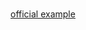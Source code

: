 # 
[official example](https://github.com/apache/commons-dbcp/tree/ab087210551819fd0c64c4e823ea6b1d30a68ef2/doc)